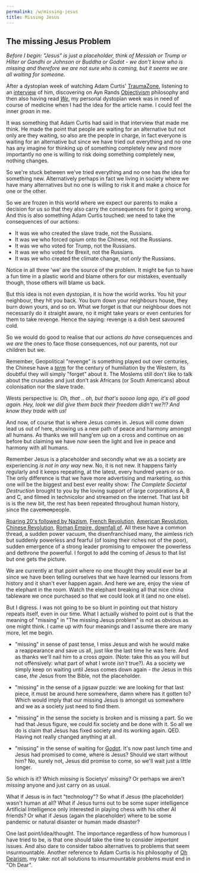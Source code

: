 ```yaml
---
permalink: /w/missing-jesus
title: Missing Jesus
---
```


## The missing Jesus Problem

*Before I begin: "Jesus" is just a placeholder, think of Messiah or Trump or Hilter or Gandhi or Johnson or Buddha or Godot - we don't know who is missing and therefore we are not sure who is coming, but it seems we are all waiting for someone.*

After a dystopian week of watching Adam Curtis' [TraumaZone](), listening to an [interview]() of him, discovering on Ayn Rands [Objectivism]() philosophy and then also having read [*We*](), my personal dystopian week was in need of course of medicine when I had the idea for the article name. I could feel the inner *groan* in me.

It was something that Adam Curtis had said in that interview that made me think. He made the point that people are waiting for an alternative but not only are they waiting, so also are the people in charge, in fact everyone is waiting for an alternative but since we have tried out everything and no one has any imagine for thinking up of something completely new and more importantly no one is willing to risk doing something completely new, nothing changes.

So we're stuck between we've tried everything and no one has  *the* idea for something new. Alternatively perhaps in fact we living in society where we have many alternatives but no one is willing to risk it and make a choice for one or the other. 

So we are frozen in this world where we expect our parents to make a decision for us so that they also carry the consequences for it going wrong. And this is also something Adam Curtis touched: we need to take the consequences of our actions:

- It was we who created the slave trade, not the Russians.
- It was we who forced opium onto the Chinese, not the Russians.
- It was we who voted for Trump, not the Russians. 
- It was we who voted for Brexit, not the Russians. 
- It was we who created the climate change, not *only* the Russians.

Notice in all three 'we' are the source of the problem. It might be fun to have a fun time in a plastic world and blame others for our mistakes, eventually though, those others will blame us back.

But this idea is not even dystopian, it is how the world works. You hit your neighbour, they hit you back. You burn down your neighbours house, they burn down yours, and so on. What we forget is that our neighbour does not necessarily do it straight aware, no it might take years or even centuries for them to take revenge. Hence the saying: revenge is a dish best savoured cold.

So we would do good to realise that our actions *do have* consequences and *we are* the ones to face those consequences, not our parents, not our children but we. 

Remember, Geopolitical "revenge" is something played out over centuries, the Chinese have a [*term*](https://en.wikipedia.org/wiki/Century_of_humiliation) for the century of humiliation by the Western, its doubtful they will simply "forget" about it. The Moslems still don't like to talk about the crusades and just don't ask Africans (or South Americans) about colonisation nor the slave trade.

Wests perspective is: *Oh, that .. oh, but that's soooo long ago, it's all good again. Hey, look we did give them back their freedom didn't we?!? And know they trade with us!*

And now, of course that is where Jesus comes in. Jesus will come down lead us out of here, showing us a new path of peace and harmony amongst all humans. As thanks we will hang'em up on a cross and continue on as before but claiming we have *now* seen the light and live in peace and harmony with all humans.

Remember Jesus is a placeholder and secondly what we as a society are experiencing *is not in any way* new. No, it is not new. It happens fairly regularly and it keeps repeating, at the latest, every hundred years or so. The only difference is that we have more advertising and marketing, so this one will be the biggest and best ever reality show: *The Complete Societal Destruction* brought to you by the loving support of large corporations A, B and C, and filmed in technicolor and streamed on the internet. That last bit is is the new bit, the rest has been repeated throughout human history, since the cave~~men~~people.

[Roaring 20's followed by Nazism](), [French Revolution](), [American Revolution](), [Chinese Revolution](), [Roman Empire, downfall of](). All these have a common thread, a sudden power vacuum, the disenfranchised many, the aimless rich but suddenly powerless and fearful (of losing their riches not of the poor), sudden emergence of a strong leader promising to empower the powerless and dethrone the powerful. I forgot to add the coming of Jesus to that list but one gets the picture.

We are currently at that point where no one thought they would ever be at since we have been telling ourselves that we have learned our lessons from history and it shan't ever happen again. And here we are, enjoy the view of the elephant in the room. Watch the elephant breaking all that nice china tableware we once purchased so that we could look at it (and no one else).

But I digress. I was not going to be so blunt in pointing out that history repeats itself, even in our time. What I actually wished to point out is that the meaning of "missing" in "The missing Jesus problem" is not as obvious as one might think. I came up with four meanings and I assume there are many more, let me begin.

- "missing" in sense of past tense, I miss Jesus and wish he would make a reappearance and save us all, just like the last time he was here. And as thanks we'll nail him to a cross *again*. (Note: take this as you will but not offensively: what part of what I wrote *isn't* true?). As a society we simply keep on waiting until Jesus comes down again - *the* Jesus in this case, *the* Jesus from the Bible, not the placeholder.

- "missing" in the sense of a jigsaw puzzle: we are looking for that last piece, it must be around here somewhere, damn where has it gotten to? Which would imply that our missing Jesus is amongst us somewhere and we as a society just need to find them.

- "missing" in the sense the society is broken and is missing a part. So we had that Jesus figure, we could fix society and be done with it. So all we do is claim that Jesus has fixed society and its working again. QED. Having not really changed anything at all.

- "missing" in the sense of waiting for [Godot](https://en.wikipedia.org/wiki/Waiting_for_Godot). It's now past lunch time and Jesus had promised to come, where is Jesus? Should we start without him? No, surely not, Jesus did promise to come, so we'll wait just a little longer.

So which is it? Which *missing* is Societys' *missing*? Or perhaps we aren't *missing* anyone and just carry on as usual.

What if Jesus is in fact "technology"? So what if Jesus (the placeholder) wasn't human at all? What if Jesus turns out to be some super intelligence Artificial Intelligence only interested in playing chess with his other AI friends? Or what if Jesus (again the placeholder) where to be some pandemic or natural disaster or human made disaster? 

One last point/idea/thought. The importance regardless of how humorous I have tried to be, is that one should take the time to consider *important* issues. And also dare to consider taboo alternatives to problems that seem insurmountable. Another reference to Adam Curtis is his philosophy of [Oh Dearism](https://thoughtmaybe.com/oh-dearism/), my take: not all solutions to insurmountable problems must end in "Oh Dear".

